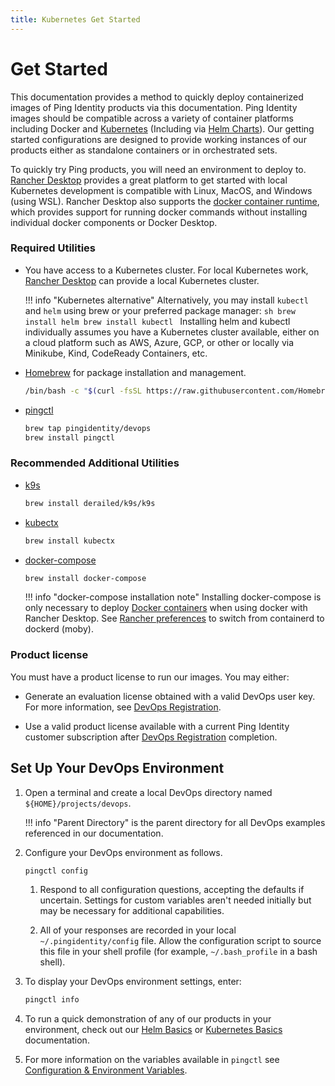 ```yaml
---
title: Kubernetes Get Started
---
```

# **Get Started**

This documentation provides a method to quickly deploy containerized images of Ping Identity products via this documentation. Ping Identity images should be compatible across a variety of container platforms including Docker and [Kubernetes](https://www.cncf.io/certification/software-conformance/) (Including via [Helm Charts](https://helm.pingidentity.com/)). Our getting started configurations are designed to provide working instances of our products either as standalone containers or in orchestrated sets.

To quickly try Ping products, you will need an environment to deploy to. [Rancher Desktop](https://rancherdesktop.io) provides a great platform to get started with local Kubernetes development is compatible with Linux, MacOS, and Windows (using WSL). Rancher Desktop also supports the [docker container runtime](https://docs.rancherdesktop.io/preferences#container-runtime), which provides support for running docker commands without installing individual docker components or Docker Desktop.

### **Required Utilities**

* You have access to a Kubernetes cluster. For local Kubernetes work, [Rancher Desktop](https://rancherdesktop.io) can provide a local Kubernetes cluster.

    !!! info "Kubernetes alternative"
          Alternatively, you may install `kubectl` and `helm` using brew or your preferred package manager:
          ```sh
          brew install helm
          brew install kubectl
          ```
          Installing helm and kubectl individually assumes you have a Kubernetes cluster available, either on a cloud platform such as AWS, Azure, GCP, or other or locally via Minikube, Kind, CodeReady Containers, etc.


* [Homebrew](https://brew.sh) for package installation and management.
    ```sh
    /bin/bash -c "$(curl -fsSL https://raw.githubusercontent.com/Homebrew/install/HEAD/install.sh)"
    ```

* [pingctl](pingctlUtil.md#installation)

    ```sh
    brew tap pingidentity/devops
    brew install pingctl
    ```

### **Recommended Additional Utilities**
* [k9s](https://k9scli.io/)
    ```sh
    brew install derailed/k9s/k9s
    ```
* [kubectx](https://github.com/ahmetb/kubectx)
    ```sh
    brew install kubectx
    ```
* [docker-compose](https://docs.docker.com/compose/install/)
    ```sh
    brew install docker-compose
    ```

    !!! info "docker-compose installation note"
          Installing docker-compose is only necessary to deploy [Docker containers](getStartedWithGitRepo.md) when using docker with Rancher Desktop. See [Rancher preferences](https://docs.rancherdesktop.io/preferences#container-runtime) to switch from containerd to dockerd (moby).

### **Product license**

You must have a product license to run our images. You may either:

* Generate an evaluation license obtained with a valid DevOps user key. For more information, see [DevOps Registration](devopsRegistration.md).

* Use a valid product license available with a current Ping Identity customer subscription after [DevOps Registration](devopsRegistration.md) completion.

## **Set Up Your DevOps Environment**

1. Open a terminal and create a local DevOps directory named `${HOME}/projects/devops`.

    !!! info "Parent Directory"
        is the parent directory for all DevOps examples referenced in our documentation.

1. Configure your DevOps environment as follows.

      ```sh
      pingctl config
      ```

      1. Respond to all configuration questions, accepting the defaults if uncertain. Settings for custom variables aren't needed initially but may be necessary for additional capabilities.

      1. All of your responses are recorded in your local `~/.pingidentity/config` file. Allow the configuration script to source this file in your shell profile (for example, `~/.bash_profile` in a bash shell).

1. To display your DevOps environment settings, enter:

      ```sh
      pingctl info
      ```

1. To run a quick demonstration of any of our products in your environment, check out our [Helm Basics](HelmBasics.md) or [Kubernetes Basics](k8sBasics.md) documentation.

2. For more information on the variables available in ```pingctl``` see [Configuration & Environment Variables](configVars.md).